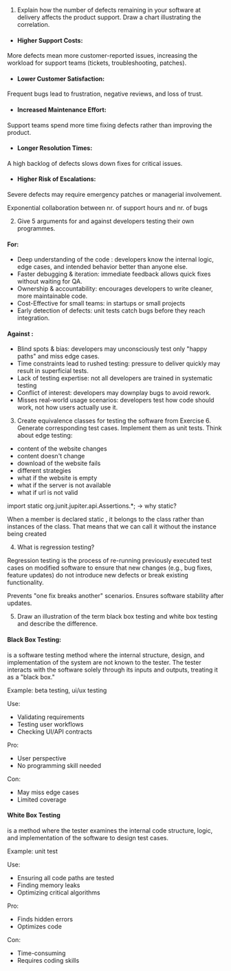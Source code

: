 1. Explain how the number of defects remaining in your software at delivery affects
the product support. Draw a chart illustrating the correlation.

- #### Higher Support Costs: 
More defects mean more customer-reported issues, increasing the workload for support teams (tickets, troubleshooting, patches).

- #### Lower Customer Satisfaction: 
Frequent bugs lead to frustration, negative reviews, and loss of trust.

- #### Increased Maintenance Effort: 
Support teams spend more time fixing defects rather than improving the product.

- #### Longer Resolution Times:
A high backlog of defects slows down fixes for critical issues.

- #### Higher Risk of Escalations: 
Severe defects may require emergency patches or managerial involvement.

Exponential collaboration between nr. of support hours and nr. of bugs 

2. Give 5 arguments for and against developers testing their own programmes.

#### For:
- Deep understanding of the code : developers know the internal logic, edge cases, and intended behavior better than anyone else.
- Faster debugging & iteration: immediate feedback allows quick fixes without waiting for QA.
- Ownership & accountability: encourages developers to write cleaner, more maintainable code.
- Cost-Effective for small teams: in startups or small projects
- Early detection of defects: unit tests catch bugs before they reach integration.

#### Against :
- Blind spots & bias: developers may unconsciously test only "happy paths" and miss edge cases.
- Time constraints lead to rushed testing: pressure to deliver quickly may result in superficial tests.
- Lack of testing expertise: not all developers are trained in systematic testing
- Conflict of interest: developers may downplay bugs to avoid rework.
- Misses real-world usage scenarios: developers test how code should work, not how users actually use it.

3. Create equivalence classes for testing the software from Exercise 6. Generate
   corresponding test cases. Implement them as unit tests.
Think about edge testing:
- content of the website changes 
- content doesn't change 
- download of the website fails 
- different strategies 
- what if the website is empty 
- what if the server is not available 
- what if url is not valid 

import static org.junit.jupiter.api.Assertions.*; -> why static?

When a member is declared static , it belongs to the class rather than instances of the class.
That means that we can call it without the instance being created 

4. What is regression testing?

Regression testing is the process of re-running previously executed test cases on modified software to ensure that new changes (e.g., bug fixes, feature updates) do not introduce new defects or break existing functionality.

Prevents "one fix breaks another" scenarios. Ensures software stability after updates.


5. Draw an illustration of the term black box testing and white box testing and
   describe the difference. 

#### Black Box Testing:
is a software testing method where the internal structure, design, and implementation of the system are not known to the tester. The tester interacts with the software solely through its inputs and outputs, treating it as a "black box."

Example: beta testing, ui/ux testing 

Use:
- Validating requirements
- Testing user workflows
- Checking UI/API contracts

Pro:
- User perspective
- No programming skill needed

Con:
- May miss edge cases
- Limited coverage

#### White Box Testing
is a method where the tester examines the internal code structure, logic, and implementation of the software to design test cases.

Example: unit test 

Use: 
- Ensuring all code paths are tested
- Finding memory leaks
- Optimizing critical algorithms

Pro:
- Finds hidden errors
- Optimizes code


Con:
- Time-consuming
- Requires coding skills